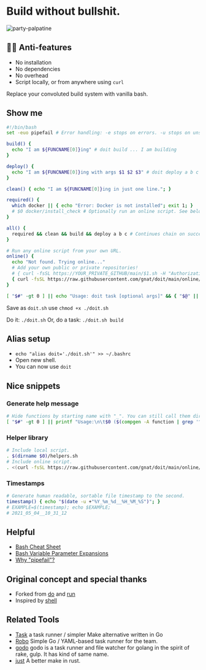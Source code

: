 # Build without bullshit.
![party-palpatine](https://user-images.githubusercontent.com/24665/174114761-42dfba9c-dcae-473b-8d83-aee59629f7aa.gif)

## 🏴‍☠️ Anti-features
* No installation
* No dependencies
* No overhead
* Script locally, or from anywhere using `curl`

Replace your convoluted build system with vanilla bash.

## Show me

```bash
#!/bin/bash
set -euo pipefail # Error handling: -e stops on errors. -u stops on unset variables. -o pipefail stops pipelines on fail: https://mobile.twitter.com/b0rk/status/1314345978963648524

build() {
  echo "I am ${FUNCNAME[0]}ing" # doit build ... I am building
}

deploy() {
  echo "I am ${FUNCNAME[0]}ing with args $1 $2 $3" # doit deploy a b c ... I am deploying with args a b c
}

clean() { echo "I am ${FUNCNAME[0]}ing in just one line."; }

required() {
  which docker || { echo "Error: Docker is not installed"; exit 1; }
  # $0 docker/install_check # Optionally run an online script. See below.
}

all() {
  required && clean && build && deploy a b c # Continues chain on success.
}

# Run any online script from your own URL.
online() {
  echo "Not found. Trying online..."
  # Add your own public or private repositories!
  # { curl -fsSL https://YOUR_PRIVATE_GITHUB/main/$1.sh -H "Authorization: Token YOUR_PRIVATE_ACCESS_CODE" | bash --login -s -- ${@:2}; } || 
  { curl -fsSL https://raw.githubusercontent.com/gnat/doit/main/online/$1.sh | bash --login -s -- ${@:2}; } && exit 1 || echo "Not found: '$1'"
}

[ "$#" -gt 0 ] || echo "Usage: doit task [optional args]" && { "$@" || online "$@"; } # 🟢 DO IT!
```
Save as `doit.sh` use `chmod +x ./doit.sh`

Do it: `./doit.sh`
Or, do a task: `./doit.sh build`

## Alias setup
* `echo "alias doit='./doit.sh'" >> ~/.bashrc`
* Open new shell.
* You can now use `doit`

## Nice snippets

### Generate help message
```bash
# Hide functions by starting name with "_". You can still call them directly.
[ "$#" -gt 0 ] || printf "Usage:\n\t$0 ($(compgen -A function | grep '^[^_]' | paste -sd '|' -))\n"
```

### Helper library
```bash
# Include local script.
. $(dirname $0)/helpers.sh
# Include online script.
. <(curl -fsSL https://raw.githubusercontent.com/gnat/doit/main/online/helpers.sh)
```

### Timestamps
```bash
# Generate human readable, sortable file timestamp to the second.
timestamp() { echo "$(date -u +"%Y_%m_%d__%H_%M_%S")"; }
# EXAMPLE=$(timestamp); echo $EXAMPLE;
# 2021_05_04__10_31_12
```

## Helpful

* [Bash Cheat Sheet](https://bertvv.github.io/cheat-sheets/Bash.html)
* [Bash Variable Parameter Expansions](https://www.cyberciti.biz/tips/bash-shell-parameter-substitution-2.html)
* [Why "pipefail"?](https://mobile.twitter.com/b0rk/status/1314345978963648524)


## Original concept and special thanks
* Forked from [do](https://github.com/8gears/do) and [run](https://github.com/icetbr/run)
* Inspired by [shell](https://github.com/netkiller/shell)

## Related Tools

* [Task](http://taskfile.org/#/usage) a task runner / simpler Make alternative written in Go
* [Robo](https://github.com/tj/robo) Simple Go / YAML-based task runner for the team.
* [godo](https://github.com/go-godo/godo) godo is a task runner and file watcher for golang in the spirit of rake, gulp. It has kind of same name.
* [just](https://github.com/casey/just) A better make in rust.
